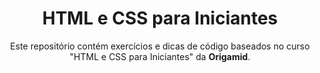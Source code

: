<h1 align="center">HTML e CSS para Iniciantes</h1>
<p align="center">Este repositório contém exercícios e dicas de código baseados no curso "HTML e CSS para Iniciantes" da <strong>Origamid</strong>.</p>
